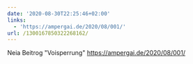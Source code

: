 ```yaml
---
date: '2020-08-30T22:25:46+02:00'
links:
  - 'https://ampergai.de/2020/08/001/'
url: /1300167850322268162/
---
```

Neia Beitrog "Voisperrung" https://ampergai.de/2020/08/001/
